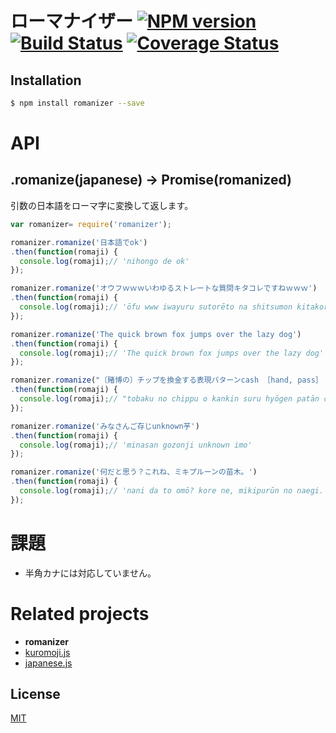 # ローマナイザー [![NPM version][npm-image]][npm] [![Build Status][travis-image]][travis] [![Coverage Status][coveralls-image]][coveralls]

## Installation

```bash
$ npm install romanizer --save
```

# API

## .romanize(japanese) -> Promise(romanized)

引数の日本語をローマ字に変換して返します。

```js
var romanizer= require('romanizer');

romanizer.romanize('日本語でok')
.then(function(romaji) {
  console.log(romaji);// 'nihongo de ok'
});

romanizer.romanize('オウフｗｗｗいわゆるストレートな質問キタコレですねｗｗｗ')
.then(function(romaji) {
  console.log(romaji);// 'ōfu www iwayuru sutorēto na shitsumon kitakore desu ne www'
});

romanizer.romanize('The quick brown fox jumps over the lazy dog')
.then(function(romaji) {
  console.log(romaji);// 'The quick brown fox jumps over the lazy dog'
});

romanizer.romanize("〔賭博の〕チップを換金する表現パターンcash ［hand, pass］ in one's chips")
.then(function(romaji) {
  console.log(romaji);// "tobaku no chippu o kankin suru hyōgen patān cash hand,pass in one's chips"
});

romanizer.romanize('みなさんご存じunknown芋')
.then(function(romaji) {
  console.log(romaji);// 'minasan gozonji unknown imo'
});

romanizer.romanize('何だと思う？これね、ミキプルーンの苗木。')
.then(function(romaji) {
  console.log(romaji);// 'nani da to omō? kore ne, mikipurūn no naegi.'
});
```

# 課題

* 半角カナには対応していません。

# Related projects
* __romanizer__
* [kuromoji.js](https://github.com/takuyaa/kuromoji.js)
* [japanese.js](https://github.com/hakatashi/japanese.js)

License
---
[MIT][License]

[License]: http://59naga.mit-license.org/

[sauce-image]: http://soysauce.berabou.me/u/59798/romanizer.svg
[sauce]: https://saucelabs.com/u/59798
[npm-image]:https://img.shields.io/npm/v/romanizer.svg?style=flat-square
[npm]: https://npmjs.org/package/romanizer
[travis-image]: http://img.shields.io/travis/59naga/romanizer.svg?style=flat-square
[travis]: https://travis-ci.org/59naga/romanizer
[coveralls-image]: http://img.shields.io/coveralls/59naga/romanizer.svg?style=flat-square
[coveralls]: https://coveralls.io/r/59naga/romanizer?branch=master
